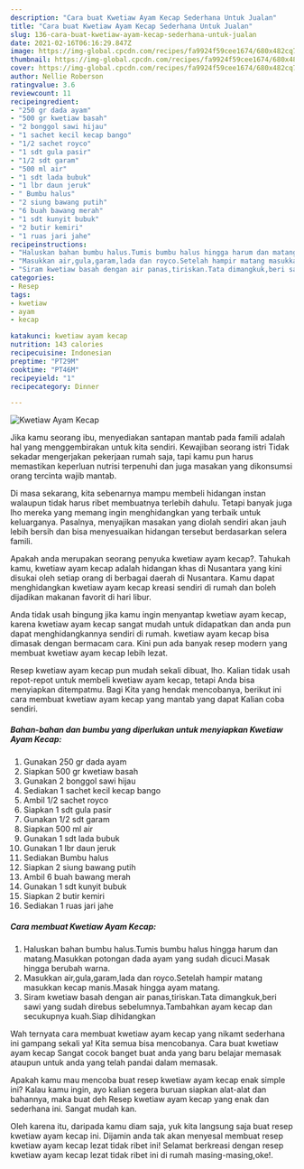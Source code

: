 ```yaml
---
description: "Cara buat Kwetiaw Ayam Kecap Sederhana Untuk Jualan"
title: "Cara buat Kwetiaw Ayam Kecap Sederhana Untuk Jualan"
slug: 136-cara-buat-kwetiaw-ayam-kecap-sederhana-untuk-jualan
date: 2021-02-16T06:16:29.847Z
image: https://img-global.cpcdn.com/recipes/fa9924f59cee1674/680x482cq70/kwetiaw-ayam-kecap-foto-resep-utama.jpg
thumbnail: https://img-global.cpcdn.com/recipes/fa9924f59cee1674/680x482cq70/kwetiaw-ayam-kecap-foto-resep-utama.jpg
cover: https://img-global.cpcdn.com/recipes/fa9924f59cee1674/680x482cq70/kwetiaw-ayam-kecap-foto-resep-utama.jpg
author: Nellie Roberson
ratingvalue: 3.6
reviewcount: 11
recipeingredient:
- "250 gr dada ayam"
- "500 gr kwetiaw basah"
- "2 bonggol sawi hijau"
- "1 sachet kecil kecap bango"
- "1/2 sachet royco"
- "1 sdt gula pasir"
- "1/2 sdt garam"
- "500 ml air"
- "1 sdt lada bubuk"
- "1 lbr daun jeruk"
- " Bumbu halus"
- "2 siung bawang putih"
- "6 buah bawang merah"
- "1 sdt kunyit bubuk"
- "2 butir kemiri"
- "1 ruas jari jahe"
recipeinstructions:
- "Haluskan bahan bumbu halus.Tumis bumbu halus hingga harum dan matang.Masukkan potongan dada ayam yang sudah dicuci.Masak hingga berubah warna."
- "Masukkan air,gula,garam,lada dan royco.Setelah hampir matang masukkan kecap manis.Masak hingga ayam matang."
- "Siram kwetiaw basah dengan air panas,tiriskan.Tata dimangkuk,beri sawi yang sudah direbus sebelumnya.Tambahkan ayam kecap dan secukupnya kuah.Siap dihidangkan"
categories:
- Resep
tags:
- kwetiaw
- ayam
- kecap

katakunci: kwetiaw ayam kecap 
nutrition: 143 calories
recipecuisine: Indonesian
preptime: "PT29M"
cooktime: "PT46M"
recipeyield: "1"
recipecategory: Dinner

---
```



![Kwetiaw Ayam Kecap](https://img-global.cpcdn.com/recipes/fa9924f59cee1674/680x482cq70/kwetiaw-ayam-kecap-foto-resep-utama.jpg)

Jika kamu seorang ibu, menyediakan santapan mantab pada famili adalah hal yang menggembirakan untuk kita sendiri. Kewajiban seorang istri Tidak sekadar mengerjakan pekerjaan rumah saja, tapi kamu pun harus memastikan keperluan nutrisi terpenuhi dan juga masakan yang dikonsumsi orang tercinta wajib mantab.

Di masa  sekarang, kita sebenarnya mampu membeli hidangan instan walaupun tidak harus ribet membuatnya terlebih dahulu. Tetapi banyak juga lho mereka yang memang ingin menghidangkan yang terbaik untuk keluarganya. Pasalnya, menyajikan masakan yang diolah sendiri akan jauh lebih bersih dan bisa menyesuaikan hidangan tersebut berdasarkan selera famili. 



Apakah anda merupakan seorang penyuka kwetiaw ayam kecap?. Tahukah kamu, kwetiaw ayam kecap adalah hidangan khas di Nusantara yang kini disukai oleh setiap orang di berbagai daerah di Nusantara. Kamu dapat menghidangkan kwetiaw ayam kecap kreasi sendiri di rumah dan boleh dijadikan makanan favorit di hari libur.

Anda tidak usah bingung jika kamu ingin menyantap kwetiaw ayam kecap, karena kwetiaw ayam kecap sangat mudah untuk didapatkan dan anda pun dapat menghidangkannya sendiri di rumah. kwetiaw ayam kecap bisa dimasak dengan bermacam cara. Kini pun ada banyak resep modern yang membuat kwetiaw ayam kecap lebih lezat.

Resep kwetiaw ayam kecap pun mudah sekali dibuat, lho. Kalian tidak usah repot-repot untuk membeli kwetiaw ayam kecap, tetapi Anda bisa menyiapkan ditempatmu. Bagi Kita yang hendak mencobanya, berikut ini cara membuat kwetiaw ayam kecap yang mantab yang dapat Kalian coba sendiri.

<!--inarticleads1-->

##### Bahan-bahan dan bumbu yang diperlukan untuk menyiapkan Kwetiaw Ayam Kecap:

1. Gunakan 250 gr dada ayam
1. Siapkan 500 gr kwetiaw basah
1. Gunakan 2 bonggol sawi hijau
1. Sediakan 1 sachet kecil kecap bango
1. Ambil 1/2 sachet royco
1. Siapkan 1 sdt gula pasir
1. Gunakan 1/2 sdt garam
1. Siapkan 500 ml air
1. Gunakan 1 sdt lada bubuk
1. Gunakan 1 lbr daun jeruk
1. Sediakan  Bumbu halus
1. Siapkan 2 siung bawang putih
1. Ambil 6 buah bawang merah
1. Gunakan 1 sdt kunyit bubuk
1. Siapkan 2 butir kemiri
1. Sediakan 1 ruas jari jahe




<!--inarticleads2-->

##### Cara membuat Kwetiaw Ayam Kecap:

1. Haluskan bahan bumbu halus.Tumis bumbu halus hingga harum dan matang.Masukkan potongan dada ayam yang sudah dicuci.Masak hingga berubah warna.
1. Masukkan air,gula,garam,lada dan royco.Setelah hampir matang masukkan kecap manis.Masak hingga ayam matang.
1. Siram kwetiaw basah dengan air panas,tiriskan.Tata dimangkuk,beri sawi yang sudah direbus sebelumnya.Tambahkan ayam kecap dan secukupnya kuah.Siap dihidangkan




Wah ternyata cara membuat kwetiaw ayam kecap yang nikamt sederhana ini gampang sekali ya! Kita semua bisa mencobanya. Cara buat kwetiaw ayam kecap Sangat cocok banget buat anda yang baru belajar memasak ataupun untuk anda yang telah pandai dalam memasak.

Apakah kamu mau mencoba buat resep kwetiaw ayam kecap enak simple ini? Kalau kamu ingin, ayo kalian segera buruan siapkan alat-alat dan bahannya, maka buat deh Resep kwetiaw ayam kecap yang enak dan sederhana ini. Sangat mudah kan. 

Oleh karena itu, daripada kamu diam saja, yuk kita langsung saja buat resep kwetiaw ayam kecap ini. Dijamin anda tak akan menyesal membuat resep kwetiaw ayam kecap lezat tidak ribet ini! Selamat berkreasi dengan resep kwetiaw ayam kecap lezat tidak ribet ini di rumah masing-masing,oke!.

